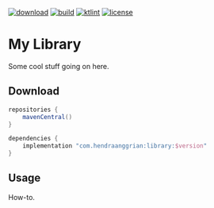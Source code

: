 [![download](https://api.bintray.com/packages/hendraanggrian/maven/library/images/download.svg)](https://bintray.com/hendraanggrian/maven/library/_latestVersion)
[![build](https://travis-ci.com/hendraanggrian/library.svg)](https://travis-ci.com/hendraanggrian/library)
[![ktlint](https://img.shields.io/badge/code%20style-%E2%9D%A4-FF4081.svg)](https://ktlint.github.io/)
[![license](https://img.shields.io/github/license/hendraanggrian/library)](http://www.apache.org/licenses/LICENSE-2.0)

My Library
==========
Some cool stuff going on here.

Download
--------
```gradle
repositories {
    mavenCentral()
}

dependencies {
    implementation "com.hendraanggrian:library:$version"
}
```

Usage
-----
How-to.